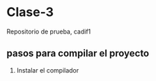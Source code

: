 # Clase-3
Repositorio de prueba, cadif1
<h2>pasos para compilar el proyecto</h2>
<ol>
  <li>Instalar el compilador</li>
</ol>

